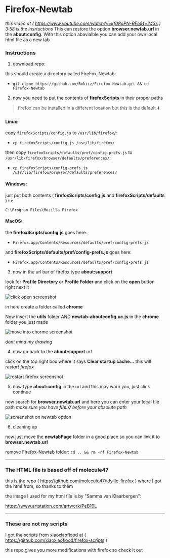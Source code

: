 # Firefox-Newtab
*this video at ( https://www.youtube.com/watch?v=kf0RoPN-REo&t=243s ) 3:58 is the insrtuctions*
This can restore the option **browser.newtab.url** in the **about:config**.
With this option abavialble you can add your own local html file as a new tab

### Instructions
1. download repo:

  this should create a directory called FireFox-Newtab:

- `git clone https://github.com/Rokiiz/Firefox-Newtab.git && cd Firefox-Newtab`

2. now you need to put the contents of **firefoxScripts** in their proper paths

> firefox can be installed in a different location but this is the default :arrow_down:

#### Linux:
copy `firefoxScripts/config.js` to `/usr/lib/firefox/`:

- `cp firefoxScripts/config.js /usr/lib/firefox/`

then copy `firefoxScripts/defaults/pref/config-prefs.js` to `/usr/lib/firefox/browser/defaults/preferences/`:

- `cp firefoxScripts/config-prefs.js /usr/lib/firefox/browser/defaults/preferences/`

#### Windows:
just put both contents ( **firefoxScripts/config.js** and **firefoxScripts/defaults** ) in:

`C:\Program Files\Mozilla Firefox`

#### MacOS:
the **firefoxScripts/config.js** goes here:

- `Firefox.app/Contents/Resources/defaults/pref/config-prefs.js`

and **firefoxScripts/defaults/pref/config-prefs.js** goes here:

- `Firefox.app/Contents/Resources/defaults/pref/config-prefs.js`

3. now in the url bar of firefox type **about:support**

  look for **Profile Directory** or **Profile Folder** and click on the **open** button right next it

  ![click open screenshot](.screenshots/open.png)

  in here create a folder called **chrome**

  Now insert the **utils** folder AND **newtab-aboutconfig.uc.js** in the **chrome** folder you just made

  ![move into chorme screenshot](.screenshots/intheChrome.png)

  *dont mind my drawing*
  
4. now go back to the **about:support** url
  
  click on the top right box where it says **Clear startup cache...** this will *restart firefox*

  ![restart firefox screenshot](.screenshots/restartFirefox.png)

5. now type **about:config** in the url and this may warn you, just click continue

  now search for **browser.newtab.url** and here you can enter your local file path *make sure you have **file://** before your absolute path*

  ![screenshot on newtab option](.screenshots/localfileCheck.png)
  
6. cleaning up

  now just move the **newtabPage** folder in a good place so you can link it to **browser.newtab.url**

  remove Firefox-Newtab folder: `cd .. && rm -rf Firefox-Newtab`

---

### The HTML file is based off of molecule47
this is the repo ( https://github.com/molecule47/idyllic-firefox ) where I got the html from, so thanks to them

the image I used for my html file is by "Samma van Klaarbergen":

https://www.artstation.com/artwork/PeB19L

---
 
### These are not my scripts
I got the scripts from xiaoxiaoflood at ( https://github.com/xiaoxiaoflood/firefox-scripts )

this repo gives you more modifications with firefox so check it out
